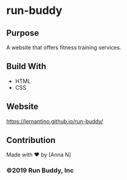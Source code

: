 # run-buddy

## Purpose
A website that offers fitness training services.

## Build With
* HTML
* CSS

## Website
https://lernantino.github.io/run-buddy/

## Contribution
Made with ❤️ by [Anna N]

### ©️2019 Run Buddy, Inc

